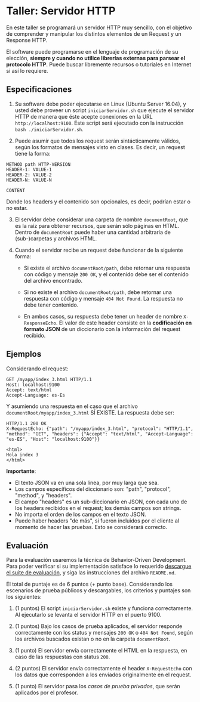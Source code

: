 # Taller: Servidor HTTP

En este taller se programará un servidor HTTP muy sencillo, con el objetivo de comprender y manipular los distintos elementos de un Request y un Response HTTP.

El software puede programarse en el lenguaje de programación de su elección, **siempre y cuando no utilice librerías externas para parsear el protocolo HTTP**. Puede buscar libremente recursos o tutoriales en Internet si así lo requiere.

## Especificaciones

1. Su software debe poder ejecutarse en Linux (Ubuntu Server 16.04), y usted debe proveer un script `iniciarServidor.sh` que ejecute el servidor HTTP de manera que éste acepte conexiones en la URL `http://localhost:9100`. Este script será ejecutado con la instrucción `bash ./iniciarServidor.sh`.

2. Puede asumir que todos los request serán sintácticamente válidos, según los formatos de mensajes visto en clases. Es decir, un request tiene la forma:

```
METHOD path HTTP-VERSION
HEADER-1: VALUE-1
HEADER-2: VALUE-2
HEADER-N: VALUE-N

CONTENT
```

Donde los headers y el contenido son opcionales, es decir, podrían estar o no estar.

3. El servidor debe considerar una carpeta de nombre `documentRoot`, que es la raíz para obtener recursos, que serán sólo páginas en HTML. Dentro de `documentRoot` puede haber una cantidad arbitraria de (sub-)carpetas y archivos HTML.

4. Cuando el servidor recibe un request debe funcionar de la siguiente forma:

    * Si existe el archivo `documentRoot/path`, debe retornar una respuesta con código y mensaje `200 OK`, y el contenido debe ser el contenido del archivo encontrado.

    * Si no existe el archivo `documentRoot/path`, debe retornar una respuesta con código y mensaje `404 Not Found`. La respuesta no debe tener contenido.

    * En ambos casos, su respuesta debe tener un header de nombre `X-ResponseEcho`. El valor de este header consiste en la **codificación en formato JSON** de un diccionario con la información del request recibido.

## Ejemplos

Considerando el request:

```
GET /myapp/index_3.html HTTP/1.1
Host: localhost:9100
Accept: text/html
Accept-Language: es-Es
```    

Y asumiendo una respuesta en el caso que el archivo `documentRoot/myapp/index_3.html` SÍ EXISTE. La respuesta debe ser:

```
HTTP/1.1 200 OK
X-RequestEcho: {"path": "/myapp/index_3.html", "protocol": "HTTP/1.1", "method": "GET", "headers": {"Accept": "text/html", "Accept-Language": "es-ES", "Host": "localhost:9100"}}

<html>
Hola index 3
</html>
```

**Importante**: 

* El texto JSON va en una sola línea, por muy larga que sea.
* Los campos específicos del diccionario son: "path", "protocol", "method", y "headers".
* El campo "headers" es un sub-diccionario en JSON, con cada uno de los headers recibidos en el request; los demás campos son strings.
* No importa el orden de los campos en el texto JSON.
* Puede haber headers "de más", si fueron incluidos por el cliente al momento de hacer las pruebas. Esto se considerará correcto.

## Evaluación

Para la evaluación usaremos la técnica de Behavior-Driven Development. Para poder verificar si su implementación satisface lo requerido [descargue el suite de evaluación](http://zeus.inf.ucv.cl/~ifigueroa/lib/exe/fetch.php/teaching/webeng-avanzada/tallerhttp.zip), y siga las instrucciones del archivo `README.md`.

El total de puntaje es de 6 puntos (+ punto base). Considerando los escenarios de prueba públicos y descargables, los criterios y puntajes son los siguientes:

1. (1 puntos) El script `iniciarServidor.sh` existe y funciona correctamente. Al ejecutarlo se levanta el servidor HTTP en el puerto 9100.

2. (1 puntos) Bajo los casos de prueba aplicados, el servidor responde correctamente con los status y mensajes `200 OK` o `404 Not Found`, según los archivos buscados existan o no en la carpeta `documentRoot`.

3. (1 punto) El servidor envía correctamente el HTML en la respuesta, en caso de las respuestas con status `200`.

4. (2 puntos) El servidor envía correctamente el header `X-RequestEcho` con los datos que corresponden a los enviados originalmente en el request.

5. (1 punto) El servidor pasa los _*casos de prueba privados*_, que serán aplicados por el profesor.

